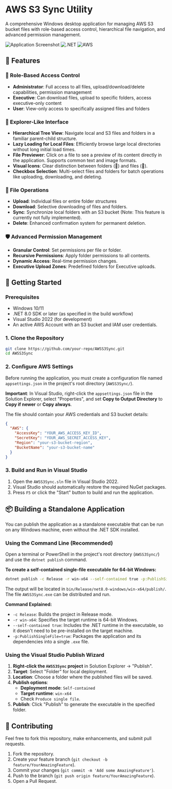 # AWS S3 Sync Utility

A comprehensive Windows desktop application for managing AWS S3 bucket files with role-based access control, hierarchical file navigation, and advanced permission management.

![Application Screenshot](https://img.shields.io/badge/Platform-Windows-blue) ![.NET](https://img.shields.io/badge/.NET-6.0+-purple) ![AWS](https://img.shields.io/badge/AWS-S3-orange)

## 🌟 Features

### 🔐 Role-Based Access Control
- **Administrator**: Full access to all files, upload/download/delete capabilities, permission management
- **Executive**: Can download files, upload to specific folders, access executive-only content
- **User**: View-only access to specifically assigned files and folders

### 🌲 Explorer-Like Interface
- **Hierarchical Tree View**: Navigate local and S3 files and folders in a familiar parent-child structure.
- **Lazy Loading for Local Files**: Efficiently browse large local directories without long initial load times.
- **File Previewer**: Click on a file to see a preview of its content directly in the application. Supports common text and image formats.
- **Visual Icons**: Clear distinction between folders (📁) and files (📄).
- **Checkbox Selection**: Multi-select files and folders for batch operations like uploading, downloading, and deleting.

### 📁 File Operations
- **Upload**: Individual files or entire folder structures
- **Download**: Selective downloading of files and folders.
- **Sync**: Synchronize local folders with an S3 bucket (Note: This feature is currently not fully implemented).
- **Delete**: Enhanced confirmation system for permanent deletion.

### 🛡️ Advanced Permission Management
- **Granular Control**: Set permissions per file or folder.
- **Recursive Permissions**: Apply folder permissions to all contents.
- **Dynamic Access**: Real-time permission changes.
- **Executive Upload Zones**: Predefined folders for Executive uploads.

## 🚀 Getting Started

### Prerequisites
- Windows 10/11
- .NET 8.0 SDK or later (as specified in the build workflow)
- Visual Studio 2022 (for development)
- An active AWS Account with an S3 bucket and IAM user credentials.

### 1. Clone the Repository
```bash
git clone https://github.com/your-repo/AWSS3Sync.git
cd AWSS3Sync
```

### 2. Configure AWS Settings
Before running the application, you must create a configuration file named `appsettings.json` in the project's root directory (`AWSS3Sync/`).

**Important**: In Visual Studio, right-click the `appsettings.json` file in the Solution Explorer, select "Properties", and set **Copy to Output Directory** to **Copy if newer** or **Copy always**.

The file should contain your AWS credentials and S3 bucket details:
```json
{
  "AWS": {
    "AccessKey": "YOUR_AWS_ACCESS_KEY_ID",
    "SecretKey": "YOUR_AWS_SECRET_ACCESS_KEY",
    "Region": "your-s3-bucket-region", 
    "BucketName": "your-s3-bucket-name"
  }
}
```

### 3. Build and Run in Visual Studio
1.  Open the `AWSS3Sync.sln` file in Visual Studio 2022.
2.  Visual Studio should automatically restore the required NuGet packages.
3.  Press `F5` or click the "Start" button to build and run the application.

## 📦 Building a Standalone Application

You can publish the application as a standalone executable that can be run on any Windows machine, even without the .NET SDK installed.

### Using the Command Line (Recommended)
Open a terminal or PowerShell in the project's root directory (`AWSS3Sync/`) and use the `dotnet publish` command.

**To create a self-contained single-file executable for 64-bit Windows:**
```bash
dotnet publish -c Release -r win-x64 --self-contained true -p:PublishSingleFile=true
```
The output will be located in `bin/Release/net8.0-windows/win-x64/publish/`. The file `AWSS3Sync.exe` can be distributed and run.

**Command Explained:**
- `-c Release`: Builds the project in Release mode.
- `-r win-x64`: Specifies the target runtime is 64-bit Windows.
- `--self-contained true`: Includes the .NET runtime in the executable, so it doesn't need to be pre-installed on the target machine.
- `-p:PublishSingleFile=true`: Packages the application and its dependencies into a single `.exe` file.

### Using the Visual Studio Publish Wizard
1. **Right-click the `AWSS3Sync` project** in Solution Explorer → "Publish".
2. **Target**: Select "Folder" for local deployment.
3. **Location**: Choose a folder where the published files will be saved.
4. **Publish options**:
   - **Deployment mode**: `Self-contained`
   - **Target runtime**: `win-x64`
   - Check `Produce single file`.
5. **Publish**: Click "Publish" to generate the executable in the specified folder.

## 🤝 Contributing

Feel free to fork this repository, make enhancements, and submit pull requests.
1. Fork the repository.
2. Create your feature branch (`git checkout -b feature/YourAmazingFeature`).
3. Commit your changes (`git commit -m 'Add some AmazingFeature'`).
4. Push to the branch (`git push origin feature/YourAmazingFeature`).
5. Open a Pull Request.
